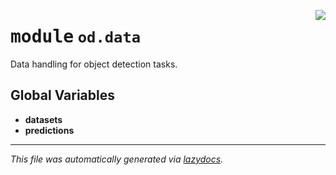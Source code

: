 <!-- markdownlint-disable -->

<a href="https://github.com/leoandeol/cods/blob/main/cods/od/data/__init__.py#L0"><img align="right" style="float:right;" src="https://img.shields.io/badge/-source-cccccc?style=flat-square"></a>

# <kbd>module</kbd> `od.data`
Data handling for object detection tasks. 

**Global Variables**
---------------
- **datasets**
- **predictions**




---

_This file was automatically generated via [lazydocs](https://github.com/ml-tooling/lazydocs)._
